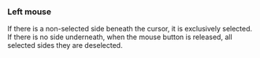 ### Left mouse
If there is a non-selected side beneath the cursor, it is exclusively selected. If there is no side underneath, when the mouse button is released, all selected sides they are deselected.
